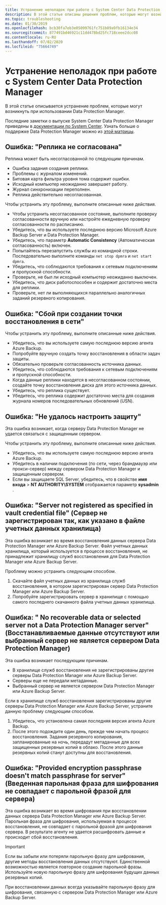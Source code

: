 ```yaml
---
title: Устранение неполадок при работе с System Center Data Protection Manager
description: В этой статье описаны решения проблем, которые могут возникнуть при использовании System Center Data Protection Manager.
ms.topic: troubleshooting
ms.date: 01/30/2019
ms.openlocfilehash: bcb30fa7eb3e05099761fc751b09a9fb16134e34
ms.sourcegitcommit: 877491bd46921c11dd478bd25fc718ceee2dcc08
ms.contentlocale: ru-RU
ms.lasthandoff: 07/02/2020
ms.locfileid: "75664749"
---
```

# <a name="troubleshoot-system-center-data-protection-manager"></a>Устранение неполадок при работе с System Center Data Protection Manager

В этой статье описывается устранение проблем, которые могут возникнуть при использовании Data Protection Manager.

Последние заметки о выпуске System Center Data Protection Manager приведены в [документации по System Center](https://docs.microsoft.com/system-center/dpm/dpm-release-notes?view=sc-dpm-2016). Узнать больше о поддержке Data Protection Manager можно из [этой матрицы](https://docs.microsoft.com/system-center/dpm/dpm-protection-matrix?view=sc-dpm-2016).

## <a name="error-replica-is-inconsistent"></a>Ошибка: "Реплика не согласована"

Реплика может быть несогласованной по следующим причинам.

- Ошибка задания создания реплики.
- Проблемы с журналом изменений.
- Битовая карта фильтра уровня тома содержит ошибки.
- Исходный компьютер неожиданно завершает работу.
- Журнал синхронизации переполнен.
- Реплика действительно несогласованная.

Чтобы устранить эту проблему, выполните описанные ниже действия.

- Чтобы устранить несогласованное состояние, выполните проверку согласованности вручную или настройте ежедневную проверку согласованности по расписанию.
- Убедитесь, что вы используете последнюю версию Microsoft Azure Backup Server и Data Protection Manager.
- Убедитесь, что параметр **Automatic Consistency** (Автоматическая согласованность) включен.
- Попытайтесь перезапустить службы из командной строки. Последовательно выполните команды `net stop dpmra` и `net start dpmra`.
- Убедитесь, что соблюдаются требования к сетевым подключениям и пропускной способности.
- Проверьте, не был ли исходный компьютер неожиданно выключен.
- Убедитесь, что диск работоспособен и содержит достаточно места для реплики.
- Проверьте, нет ли выполняющихся параллельно аналогичных заданий резервного копирования.

## <a name="error-online-recovery-point-creation-failed"></a>Ошибка: "Сбой при создании точки восстановления в сети"

Чтобы устранить эту проблему, выполните описанные ниже действия.

- Убедитесь, что вы используете самую последнюю версию агента Azure Backup.
- Попробуйте вручную создать точку восстановления в области задач защиты.
- Обязательно проверьте согласованность источника данных.
- Убедитесь, что соблюдаются требования к сетевым подключениям и пропускной способности.
- Когда данные реплики находятся в несогласованном состоянии, создайте точку восстановления диска для этого источника данных.
- Убедитесь, что реплика существует.
- Убедитесь, что реплика содержит достаточно места для создания журнала номеров последовательных обновлений (USN).

## <a name="error-unable-to-configure-protection"></a>Ошибка: "Не удалось настроить защиту"

Эта ошибка возникает, когда серверу Data Protection Manager не удается связаться с защищенным сервером.

Чтобы устранить эту проблему, выполните описанные ниже действия.

- Убедитесь, что вы используете самую последнюю версию агента Azure Backup.
- Убедитесь в наличии подключения (по сети, через брандмауэр или прокси-сервер) между сервером Data Protection Manager и защищенным сервером.
- Если вы защищаете SQL Server, убедитесь, что в свойстве **имя входа**  >  **NT AUTHORITY\SYSTEM** отображается параметр **sysadmin** .

## <a name="error-server-not-registered-as-specified-in-vault-credential-file"></a>Ошибка: "Server not registered as specified in vault credential file" (Сервер не зарегистрирован так, как указано в файле учетных данных хранилища)

Эта ошибка возникает во время восстановления данных сервера Data Protection Manager или Azure Backup Server. Файл учетных данных хранилища, который используется в процессе восстановления, не принадлежит хранилищу служб восстановления для Data Protection Manager или Azure Backup Server.

Проблему можно устранить следующим способом.

1. Скачайте файл учетных данных из хранилища служб восстановления, в котором зарегистрирован сервер Data Protection Manager или Azure Backup Server.
2. Попробуйте зарегистрировать сервер в хранилище с помощью самого последнего скачанного файла учетных данных хранилища.

## <a name="error-no-recoverable-data-or-selected-server-not-a-data-protection-manager-server"></a>Ошибка: " No recoverable data or selected server not a Data Protection Manager server" (Восстанавливаемые данные отсутствуют или выбранный сервер не является сервером Data Protection Manager)

Эта ошибка возникает последующим причинам.

- В хранилище служб восстановления не зарегистрированы другие серверы Data Protection Manager или Azure Backup Server.
- Серверы еще не передали метаданные.
- Выбранный сервер не является сервером Data Protection Manager или Azure Backup Server.

Если в хранилище служб восстановления зарегистрированы другие серверы Data Protection Manager или Azure Backup Server, устраните данную проблему следующим способом.

1. Убедитесь, что установлена самая последняя версия агента Azure Backup.
2. После этого подождите один день, прежде чем начать процесс восстановления. Задания резервного копирования, запланированные на ночь, передадут метаданные для всех защищенных резервных копий в облако. После этого данные резервных копий станут доступны для восстановления.

## <a name="error-provided-encryption-passphrase-doesnt-match-passphrase-for-server"></a>Ошибка: "Provided encryption passphrase doesn't match passphrase for server" (Введенная парольная фраза для шифрования не совпадает с парольной фразой для сервера)

Эта ошибка возникает во время шифрования при восстановлении данных сервера Data Protection Manager или Azure Backup Server. Парольная фраза для шифрования, используемая в процессе восстановления, не совпадает с парольной фразой для шифрования сервера. В результате агенту не удается расшифровать данные и происходит сбой восстановления.

> [!IMPORTANT]
> Если вы забыли или потеряли парольную фразу для шифрования, другие методы восстановления данных отсутствуют. Единственной возможностью является повторное создание парольной фразы. Используйте новую парольную фразу для шифрования будущих данных резервных копий.
>
> При восстановлении данных всегда указывайте парольную фразу для шифрования, связанную с сервером Data Protection Manager или Azure Backup Server.
>
